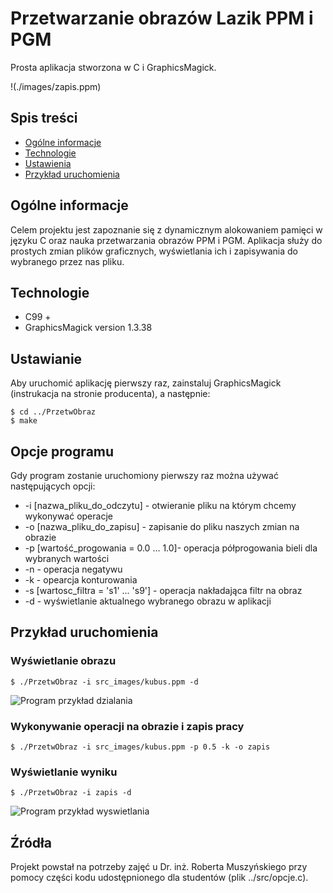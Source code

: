 # Przetwarzanie obrazów Lazik PPM i PGM
Prosta aplikacja stworzona w C i GraphicsMagick.

!(./images/zapis.ppm)

## Spis treści
* [Ogólne informacje](#ogólne-informacje)
* [Technologie](#technologie)
* [Ustawienia](#ustawienia)
* [Przykład uruchomienia](#przykład-uruchomienia)

## Ogólne informacje
Celem projektu jest zapoznanie się z dynamicznym alokowaniem pamięci w języku C oraz nauka przetwarzania obrazów PPM i PGM. Aplikacja służy do prostych zmian plików graficznych, wyświetlania ich i zapisywania do wybranego przez nas pliku.

## Technologie
* C99 +
* GraphicsMagick version 1.3.38

## Ustawianie
Aby uruchomić aplikację pierwszy raz, zainstaluj GraphicsMagick (instrukacja na stronie producenta), a następnie:

```
$ cd ../PrzetwObraz
$ make
```

## Opcje programu
Gdy program zostanie uruchomiony pierwszy raz można używać następujących opcji:

* -i [nazwa_pliku_do_odczytu] - otwieranie pliku na którym chcemy wykonywać operacje
* -o [nazwa_pliku_do_zapisu] - zapisanie do pliku naszych zmian na obrazie
* -p [wartość_progowania = 0.0 ... 1.0]- operacja półprogowania bieli dla wybranych wartości
* -n - operacja negatywu
* -k - opearcja konturowania
* -s [wartosc_filtra = 's1' ... 's9'] - operacja nakładająca filtr na obraz
* -d - wyświetlanie aktualnego wybranego obrazu w aplikacji

## Przykład uruchomienia

### Wyświetlanie obrazu
```
$ ./PrzetwObraz -i src_images/kubus.ppm -d
```
![Program przykład dzialania](./images/kubus.ppm)

### Wykonywanie operacji na obrazie i zapis pracy
```
$ ./PrzetwObraz -i src_images/kubus.ppm -p 0.5 -k -o zapis
```
### Wyświetlanie wyniku
```
$ ./PrzetwObraz -i zapis -d
```
![Program przykład wyswietlania](./images/zapis.ppm)
## Źródła
Projekt powstał na potrzeby zajęć u Dr. inż. Roberta Muszyńskiego przy pomocy części kodu udostępnionego dla studentów (plik  ../src/opcje.c).